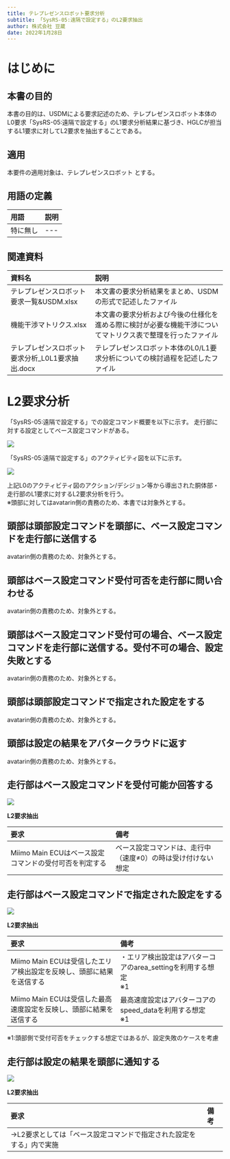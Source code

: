 ```yaml
---
title: テレプレゼンスロボット要求分析
subtitle: 「SysRS-05:遠隔で設定する」のL2要求抽出
author: 株式会社 豆蔵
date: 2022年1月28日
---
```

<!-- ↑表紙ページのための情報 -->

<div style="page-break-before:always"></div>

# はじめに

## 本書の目的

本書の目的は、USDMによる要求記述のため、テレプレゼンスロボット本体のL0要求「SysRS-05:遠隔で設定する」のL1要求分析結果に基づき、HGLCが担当するL1要求に対してL2要求を抽出することである。

## 適用

本要件の適用対象は、テレプレゼンスロボット とする。

## 用語の定義

|用語|説明|
|:---|:---|
|特に無し|---|

## 関連資料

|資料名|説明|
|:---|:---|
|テレプレゼンスロボット要求一覧&USDM.xlsx|本文書の要求分析結果をまとめ、USDMの形式で記述したファイル|
|機能干渉マトリクス.xlsx|本文書の要求分析および今後の仕様化を進める際に検討が必要な機能干渉についてマトリクス表で整理を行ったファイル|
|テレプレゼンスロボット要求分析_L0L1要求抽出.docx|テレプレゼンスロボット本体のL0/L1要求分析についての検討過程を記述したファイル|


<div style="page-break-before:always"></div>

# L2要求分析

「SysRS-05:遠隔で設定する」での設定コマンド概要を以下に示す。
走行部に対する設定としてベース設定コマンドがある。

![](.images/conceptual/setting_command.png)

「SysRS-05:遠隔で設定する」のアクティビティ図を以下に示す。

![](.images/activity/remote_setting.png)

上記L0のアクティビティ図のアクション/デシジョン等から導出された胴体部・走行部のL1要求に対するL2要求分析を行う。  
※頭部に対してはavatarin側の責務のため、本書では対象外とする。

<div style="page-break-before:always"></div>

## 頭部は頭部設定コマンドを頭部に、ベース設定コマンドを走行部に送信する

avatarin側の責務のため、対象外とする。

<div style="page-break-before:always"></div>

## 頭部はベース設定コマンド受付可否を走行部に問い合わせる

avatarin側の責務のため、対象外とする。

<div style="page-break-before:always"></div>

## 頭部はベース設定コマンド受付可の場合、ベース設定コマンドを走行部に送信する。受付不可の場合、設定失敗とする

avatarin側の責務のため、対象外とする。

<div style="page-break-before:always"></div>

## 頭部は頭部設定コマンドで指定された設定をする

avatarin側の責務のため、対象外とする。

<div style="page-break-before:always"></div>

## 頭部は設定の結果をアバタークラウドに返す

avatarin側の責務のため、対象外とする。

<div style="page-break-before:always"></div>

## 走行部はベース設定コマンドを受付可能か回答する

![](.images/activity/remote_setting/act01.png)

**L2要求抽出**

|要求|備考|
|:---|:---|
|Miimo Main ECUはベース設定コマンドの受付可否を判定する|ベース設定コマンドは、走行中（速度≠0）の時は受け付けない想定|

<div style="page-break-before:always"></div>

## 走行部はベース設定コマンドで指定された設定をする

![](.images/activity/remote_setting/act02.png)

**L2要求抽出**

|要求|備考|
|:---|:---|
|Miimo Main ECUは受信したエリア検出設定を反映し、頭部に結果を送信する|・エリア検出設定はアバターコアのarea_settingを利用する想定<br/>※1|
|Miimo Main ECUは受信した最高速度設定を反映し、頭部に結果を送信する|最高速度設定はアバターコアのspeed_dataを利用する想定<br/>※1|

※1:頭部側で受付可否をチェックする想定ではあるが、設定失敗のケースを考慮

<div style="page-break-before:always"></div>

## 走行部は設定の結果を頭部に通知する

![](.images/activity/remote_setting/act03.png)


**L2要求抽出**

|要求|備考|
|:---|:---|
|→L2要求としては「ベース設定コマンドで指定された設定をする」内で実施||

<div style="page-break-before:always"></div>
